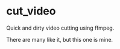 # cut_video

Quick and dirty video cutting using ffmpeg.

There are many like it, but this one is mine.

